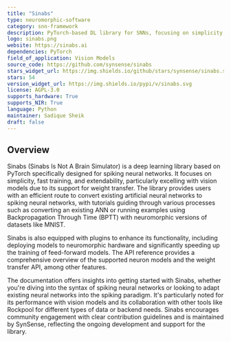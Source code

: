 ```yaml
---
title: "Sinabs"
type: neuromorphic-software
category: snn-framework
description: PyTorch-based DL library for SNNs, focusing on simplicity, fast training, extendability, and vision models.
logo: sinabs.png
website: https://sinabs.ai
dependencies: PyTorch
field_of_application: Vision Models
source_code: https://github.com/synsense/sinabs
stars_widget_url: https://img.shields.io/github/stars/synsense/sinabs.svg?style=social
stars: 54
version_widget_url: https://img.shields.io/pypi/v/sinabs.svg
license: AGPL-3.0
supports_hardware: True
supports_NIR: True
language: Python
maintainer: Sadique Sheik
draft: false
---
```


## Overview
Sinabs (Sinabs Is Not A Brain Simulator) is a deep learning library based on PyTorch specifically designed for spiking neural networks. It focuses on simplicity, fast training, and extendability, particularly excelling with vision models due to its support for weight transfer. The library provides users with an efficient route to convert existing artificial neural networks to spiking neural networks, with tutorials guiding through various processes such as converting an existing ANN or running examples using Backpropagation Through Time (BPTT) with neuromorphic versions of datasets like MNIST.

Sinabs is also equipped with plugins to enhance its functionality, including deploying models to neuromorphic hardware and significantly speeding up the training of feed-forward models. The API reference provides a comprehensive overview of the supported neuron models and the weight transfer API, among other features.

The documentation offers insights into getting started with Sinabs, whether you're diving into the syntax of spiking neural networks or looking to adapt existing neural networks into the spiking paradigm. It's particularly noted for its performance with vision models and its collaboration with other tools like Rockpool for different types of data or backend needs. Sinabs encourages community engagement with clear contribution guidelines and is maintained by SynSense, reflecting the ongoing development and support for the library.
